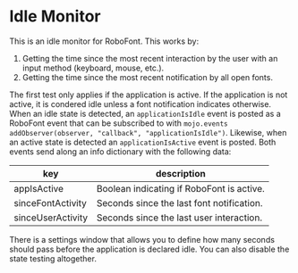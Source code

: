 # Idle Monitor

This is an idle monitor for RoboFont. This works by:

1. Getting the time since the most recent interaction by the user with an input method (keyboard, mouse, etc.).
2. Getting the time since the most recent notification by all open fonts.

The first test only applies if the application is active. If the application is not active, it is condered idle unless a font notification indicates otherwise. When an idle state is detected, an `applicationIsIdle` event is posted as a RoboFont event that can be subscribed to with `mojo.events addObserver(observer, "callback", "applicationIsIdle")`. Likewise, when an active state is detected an `applicationIsActive` event is posted. Both events send along an info dictionary with the following data:

| key | description |
| --- | ----------- |
| appIsActive| Boolean indicating if RoboFont is active. |
| sinceFontActivity | Seconds since the last font notification. |
| sinceUserActivity | Seconds since the last user interaction. |

There is a settings window that allows you to define how many seconds should pass before the application is declared idle. You can also disable the state testing altogether.